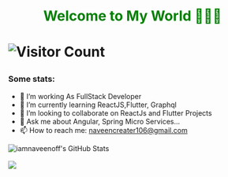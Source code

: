 <h1 align="center" style="color:green;">Welcome to My World 👨🏼‍💻<h1>
  
![Visitor Count](https://komarev.com/ghpvc/?username=hack-e-d&color=red&style=plastic)

### Some stats:
- 🔭 I’m working As FullStack Developer
- 🌱 I’m currently learning ReactJS,Flutter, Graphql
- 👯 I’m looking to collaborate on ReactJs and Flutter Projects
- 💬 Ask me about  Angular, Spring Micro Services...
- 📫 How to reach me: naveencreater106@gmail.com
  
 
<p>
<img src="https://github-readme-stats.vercel.app/api?username=iamnaveenoff&show_icons=true&hide=stars&include_all_commits=true&theme=chartreuse-dark" alt="iamnaveenoff's GitHub Stats" />
<br>
<br>
<img src="https://github-readme-stats.vercel.app/api/top-langs/?username=iamnaveenoff&theme=chartreuse-dark" />
</p>


